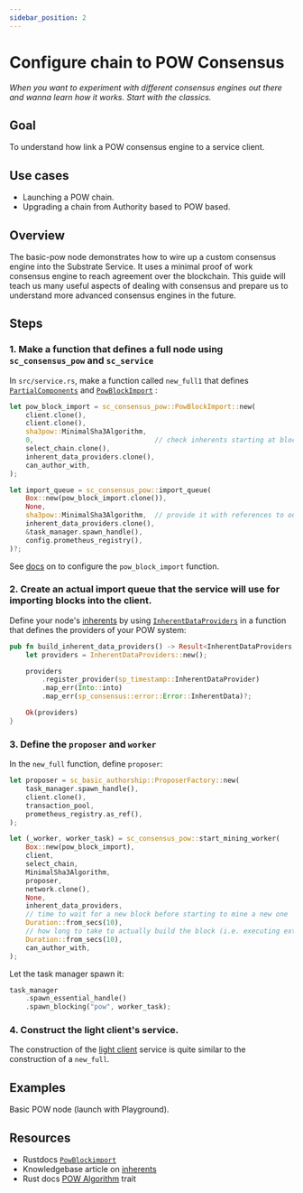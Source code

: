 ```yaml
---
sidebar_position: 2
---
```


# Configure chain to POW Consensus

_When you want to experiment with different consensus engines out there and wanna learn how it works. Start with the classics._

## Goal

To understand how link a POW consensus engine to a service client.

## Use cases

- Launching a POW chain.
- Upgrading a chain from Authority based to POW based.

## Overview

The basic-pow node demonstrates how to wire up a custom consensus engine into the Substrate Service. It uses a minimal proof of work consensus engine to reach agreement over the blockchain. This guide will teach us many useful aspects of dealing with consensus and prepare us to understand more advanced consensus engines in the future.

## Steps

### 1. Make a function that defines a full node using `sc_consensus_pow` and `sc_service`

In `src/service.rs`, make a function called `new_full1` that defines [`PartialComponents`](https://crates.parity.io/sc_service/struct.PartialComponents.html) and
[`PowBlockImport`](https://substrate.dev/rustdocs/v3.0.0/sc_consensus_pow/struct.PowBlockImport.html) :

```rust
let pow_block_import = sc_consensus_pow::PowBlockImport::new(
    client.clone(),
    client.clone(),
    sha3pow::MinimalSha3Algorithm,
    0,                              // check inherents starting at block 0
    select_chain.clone(),
    inherent_data_providers.clone(),
    can_author_with,
);

let import_queue = sc_consensus_pow::import_queue(
    Box::new(pow_block_import.clone()),
    None,
    sha3pow::MinimalSha3Algorithm,  // provide it with references to our client
    inherent_data_providers.clone(),
    &task_manager.spawn_handle(),
    config.prometheus_registry(),
)?;
```

See [docs](https://crates.parity.io/sc_consensus_pow/struct.PowBlockImport.html#method.new) on to configure the `pow_block_import` function.

### 2. Create an actual import queue that the service will use for importing blocks into the client.

Define your node's [inherents](https://substrate.dev/docs/en/knowledgebase/learn-substrate/extrinsics#inherents) by using [`InherentDataProviders`](https://crates.parity.io/sp_inherents/struct.InherentDataProviders.html) in a function that defines the providers of your POW system:

```rust
pub fn build_inherent_data_providers() -> Result<InherentDataProviders, ServiceError> {
    let providers = InherentDataProviders::new();

    providers
        .register_provider(sp_timestamp::InherentDataProvider)
        .map_err(Into::into)
        .map_err(sp_consensus::error::Error::InherentData)?;

    Ok(providers)
}
```

### 3. Define the `proposer` and `worker`

In the `new_full` function, define `proposer`:

```rust
let proposer = sc_basic_authorship::ProposerFactory::new(
    task_manager.spawn_handle(),
    client.clone(),
    transaction_pool,
    prometheus_registry.as_ref(),
);

let (_worker, worker_task) = sc_consensus_pow::start_mining_worker(
    Box::new(pow_block_import),
    client,
    select_chain,
    MinimalSha3Algorithm,
    proposer,
    network.clone(),
    None,
    inherent_data_providers,
    // time to wait for a new block before starting to mine a new one
    Duration::from_secs(10),
    // how long to take to actually build the block (i.e. executing extrinsics)
    Duration::from_secs(10),
    can_author_with,
);
```

Let the task manager spawn it:

```rust
task_manager
    .spawn_essential_handle()
    .spawn_blocking("pow", worker_task);
```

### 4. Construct the light client's service.

The construction of the [light client](https://www.parity.io/what-is-a-light-client/) service is quite similar to the construction of a `new_full`.

## Examples

Basic POW node (launch with Playground).

## Resources

- Rustdocs [`PowBlockimport`](https://crates.parity.io/sc_consensus_pow/struct.PowBlockImport.html)
- Knowledgebase article on [inherents](https://substrate.dev/docs/en/knowledgebase/learn-substrate/extrinsics#inherents)
- Rust docs [POW Algorithm](https://crates.parity.io/sc_consensus_pow/trait.PowAlgorithm.html) trait
